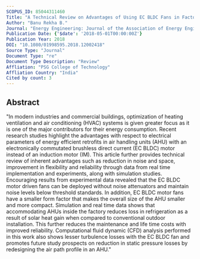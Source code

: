 ```yaml
---
SCOPUS_ID: 85044311460
Title: "A Technical Review on Advantages of Using EC BLDC Fans in Factory and Commercial Buildings"
Author: "Banu Rekha B."
Journal: "Energy Engineering: Journal of the Association of Energy Engineering"
Publication Date: {'$date': '2018-05-01T00:00:00Z'}
Publication Year: 2018
DOI: "10.1080/01998595.2018.12002418"
Source Type: "Journal"
Document Type: "re"
Document Type Description: "Review"
Affliation: "PSG College of Technology"
Affliation Country: "India"
Cited by count: 3
---
```


## Abstract
"In modern industries and commercial buildings, optimization of heating ventilation and air conditioning (HVAC) systems is given greater focus as it is one of the major contributors for their energy consumption. Recent research studies highlight the advantages with respect to electrical parameters of energy efficient retrofits in air handling units (AHU) with an electronically commutated brushless direct current (EC BLDC) motor instead of an induction motor (IM). This article further provides technical review of inherent advantages such as reduction in noise and space, improvement in flexibility and reliability through data from real time implementation and experiments, along with simulation studies. Encouraging results from experimental data revealed that the EC BLDC motor driven fans can be deployed without noise attenuators and maintain noise levels below threshold standards. In addition, EC BLDC motor fans have a smaller form factor that makes the overall size of the AHU smaller and more compact. Simulation and real time data shows that accommodating AHUs inside the factory reduces loss in refrigeration as a result of solar heat gain when compared to conventional outdoor installation. This further reduces the maintenance and life time costs with improved reliability. Computational fluid dynamic (CFD) analysis performed in this work also shows lesser turbulence losses with the EC BLDC fan and promotes future study prospects on reduction in static pressure losses by redesigning the air path profile in an AHU."
